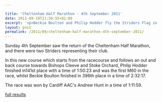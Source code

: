 ```yaml
---

title: 'Cheltenham Half Marathon - 4th September 2011'
date: 2011-09-10T21:50:55+01:00
excerpt: '<p>Beckie Boulton and Philip Hodder fly the Striders Flag in the Cheltenham Half Marathon</p>'
layout: post
permalink: /2011/09/cheltenham-half-marathon-4th-september-2011/
---
```

Sunday 4th September saw the return of the Cheltenham Half Marathon, and there were two Striders representing their club.

In this new course which starts from the racecourse and follows an out and back course towards Bishops Cleeve and Stoke Orchard, Philip Hodder finished in141st place with a time of 1:50:23 and was the first M60 in the race, whilst Beckie Boulton finished in 396th place in a time of 2:32:17.

The race was won by Cardiff AAC's Andrew Hunt in a time of 1:11:59.

<a href="http://www.clcstriders-runningclub.co.uk/images/documents/chelthalf2011results.pdf" target="_blank" rel="nofollow">full results</a>